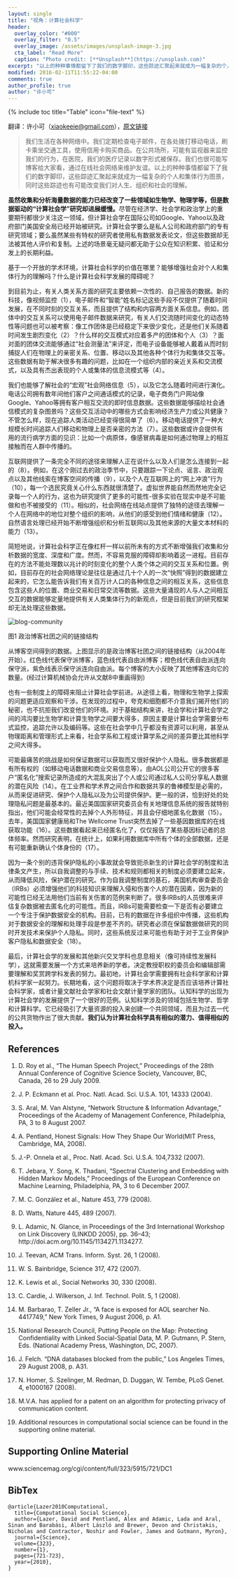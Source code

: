 ```yaml
---
layout: single
title: "视角：计算社会科学"
header:
  overlay_color: "#000"
  overlay_filter: "0.5"
  overlay_image: /assets/images/unsplash-image-3.jpg
  cta_label: "Read More"
  caption: "Photo credit: [**Unsplash**](https://unsplash.com)"
excerpt: "以上的种种事情都留下了我们的数字脚印，这些踪迹汇聚起来就成为一幅复杂的个人和集体行为图景，同时这些踪迹也有可能改变我们对人生、组织和社会的理解。"
modified: 2016-02-11T11:55:22-04:00
comments: true
author_profile: true
author: "许小可"
---
```


{% include toc title="Table" icon="file-text" %}



翻译：许小可（xiaokeeie@gmail.com），[原文链接](http://science.sciencemag.org/content/323/5915/721.summary)

<blockquote>

<p>我们生活在各种网络中。我们定期检查电子邮件，在各处拨打移动电话，刷卡乘坐交通工具，使用信用卡购买商品。在公共场所，可能有监视器来监控我们的行为，在医院，我们的医疗记录以数字形式被保存。我们也很可能写博客给大家看，通过在线社会网络来维护友谊。以上的种种事情都留下了我们的数字脚印，这些踪迹汇聚起来就成为一幅复杂的个人和集体行为图景，同时这些踪迹也有可能改变我们对人生、组织和社会的理解。</p>
</blockquote>
<p><strong>虽然收集和分析海量数据的能力已经改变了一些领域如生物学、物理学等，但是数据驱动的“计算社会学”研究却进展缓慢。</strong>尽管在经济学、社会学和政治学上的重要期刊都很少关注这一领域，但计算社会学在国际公司如Google、Yahoo以及政府部门美国安全局已经开始被研究。计算社会学要么是私人公司和政府部门的专有研究领域；要么虽然某些有特权的研究者使用私有数据发表论文，但这些数据却无法被其他人评价和复制。上述的场景毫无疑问都无助于公众在知识积累、验证和分发上的长期利益。</p>



<p>基于一个开放的学术环境，计算社会科学的价值在哪里？能够增强社会对个人和集体行为的理解吗？什么是计算社会科学发展的障碍呢？</p>
<p>到目前为止，有关人类关系方面的研究主要依赖一次性的、自己报告的数据。新的科技，像视频监控（1），电子邮件和“智能”姓名标记这些手段不仅提供了随着时间发展，在不同时刻的交互关系，而且提供了结构和内容两方面关系信息。例如，团体中的交互关系可以使用电子邮件数据来研究，有关人们交流随时间变化的动态特性等问题也可以被考察：像工作团体是已经稳定下来很少变化，还是他们关系随着时间发生剧烈变化（2）？什么样的交互模式对应着多产的团体和个人（3）？面对面的团体交流能够通过“社会测量法”来评定，而电子设备能够被人戴着从而时刻捕捉人们在物理上的亲密关系、位置、移动以及其他各种个体行为和集体交互等。这些数据有助于解决很多有趣的问题，比如在一个组织内部的亲近关系和交流模式，以及具有杰出表现的个人或集体的信息流模式等（4）。</p>
<p>我们也能够了解社会的“宏观”社会网络信息（5），以及它怎么随着时间进行演化。电话公司拥有数年间他们客户之间通话模式的记录，电子商务门户网站像Google、Yahoo等拥有客户相互交流的即时信息数据。这些数据能够描绘社会通信模式的复杂图景吗？这些交互活动中的哪些方式会影响经济生产力或公共健康？不管怎么样，现在追踪人类活动已经变得很简单了（6）。移动电话提供了一种大规模长时间追踪人们移动和物理上是否亲密的方法（7）。这些数据或许会提供有用的流行病学方面的见识：比如一个病原体，像感冒病毒是如何通过物理上的相互接触而在人群中传播的。</p>
<p>互联网提供了一条完全不同的途径来理解人正在说什么以及人们是怎么连接到一起的（8）。例如，在这个刚过去的政治季节中，只要跟踪一下论点、谣言、政治观点以及其他线索在博客空间的传播（9），以及个人在互联网上的“网上冲浪”行为（10），每一个选民究竟关心什么东西就很清楚了。虚拟世界能自然而然地完全记录每一个人的行为，这也为研究提供了更多的可能性-很多实验在现实中是不可能做和也不被接受的（11）。相似的，社会网络在线站点提供了独特的途径去理解一个人在网络中的地位对整个组织的影响，从他们的感受到他们情绪和健康（12）。自然语言处理已经开始不断增强组织和分析互联网以及其他来源的大量文本材料的能力（13）。</p>
<p>简短地说，计算社会科学正在像杠杆一样以前所未有的方式不断增强我们收集和分析数据的宽度、深度和广度。然而，不容易克服的障碍却影响着这一进程。目前存在的方法不能处理数以兆计的时刻变化的整个人类个体之间的交互关系和位置。例如，目前存在的社会网络理论是往往是通过几十个人的一次“快照”得到的数据建立起来的，它怎么能告诉我们有关百万计人口的各种信息之间的相互关系，这些信息包含这些人的位置、商业交易和日常交流等数据。这些大量涌现的人与人之间相互交互的数据能够定量地提供有关人类集体行为的新观点，但是目前我们的研究框架却无法处理这些数据。</p>

![blog-community](http://oaf2qt3yk.bkt.clouddn.com/4b057ee1275db6f88effe03608d5aec9.png)

图1 政治博客社团之间的链接结构


<p>从博客空间得到的数据。上图显示的是政治博客社团之间的链接结构（从2004年开始）。红色线代表保守派博客，蓝色线代表自由派博客；橙色线代表自由派连向保守派，紫色线表示保守派连向自由派。每个博客的大小反映了其他博客连向它的数量。(经过计算机械协会允许从文献8中重画得到)</p>
<p>也有一些制度上的障碍来阻止计算社会学前进。从途径上看，物理和生物学上探索的问题更适应观察和干涉。在发现的过程中，夸克和细胞都不介意我们揭开他们的秘密，也不抗拒我们改变他们的环境。对于基础结构来讲，社会学和计算社会学之间的鸿沟要比生物学和计算生物学之间要大得多，原因主要是计算社会学需要分布式监控，追踪允许以及编码等。这些在社会学中几乎都没有资源可以利用，甚至从物理距离和管理形式上来看，社会学系和工程或计算学系之间的差异要比其他科学之间大得多。</p>
<p>可能最痛苦的挑战是如何保证数据可以获取而又很好保护个人隐私。很多数据都是有所有权的（如移动电话数据和商业交易信息等）。由AOL公司公开它的很多客户“匿名化”搜索记录所造成的大混乱突出了个人或公司通过私人公司分享私人数据的潜在风险（14）。在工业界和学术界之间合作和数据共享的鲁棒模型是必需的，从而来促进研究、保护个人隐私以及为公司提供保护。更一般的讲，恰到好处的处理隐私问题是最基本的。最近美国国家研究委员会有关地理信息系统的报告就特别指出，他们可能会经常性的去掉个人外形特征，并且会仔细地匿名化数据（15）。去年，美国国家健康局和The Wellcome Trust突然去掉了一些基因数据库的在线获取功能（16）。这些数据看起来已经匿名化了，仅仅报告了某些基因标记者的总体频率。然而研究表明，在统计上，如果利用数据库中所有个体的全部数据，还是有可能重新确认个体身份的（17）。</p>
<p>因为一条个别的违背保护隐私的小事故就会导致扼杀新生的计算社会学的制度和法律条文产生，所以自我调整的与手续、技术和规则都相关的制度必须要建立起来，从而降低风险，保护潜在的研究。作为自我调整制度的基石，美国机构审查委员会（IRBs）必须增强他们的科技知识来理解入侵和伤害个人的潜在因素，因为新的可能性已经无法用他们当前有关伤害的范例来判断了。很多IRBs的人员很难来评估复杂数据被去匿名化的可能性。而且，IRBs可能需要检查一下是否有必要建立一个专注于保护数据安全的机构。目前，已有的数据在许多组织中传播，这些机构对于数据安全的理解和处理手段是参差不齐的。研究者必须在保留数据做研究的同时开发技术来保护个人隐私。同时，这些系统反过来可能也有助于对于工业界保护客户隐私和数据安全（18）。</p>
<p>最后，计算社会学的发展和其他新兴交叉学科也息息相关（像可持续性发展科学），这就需要发展一个方式来培养新的学者。决定教授职权的委员会和编辑部需要理解和奖赏跨学科发表的努力。最初地，计算社会学需要拥有社会科学家和计算机科学家一起努力。长期地看，这个问题将取决于学术界决定是否应该培养计算社会科学家，或者计量文献社会学家和社会文献计量学家的团队。认知科学的出现为计算社会学的发展提供了一个很好的范例。认知科学涉及的领域包括生物学、哲学和计算科学。它已经吸引了大量资源的投入来创建一个共同领域，而且为过去一代的公共货物作出了很大贡献。<strong>我们认为计算社会科学具有相似的潜力、值得相似的投入。</strong></p>

## References
<ol>
<li>
<p>D. Roy et al., “The Human Speech Project,” Proceedings of the 28th Annual Conference of Cognitive Science Society, Vancouver, BC, Canada, 26 to 29 July 2009.</p>
</li>
<li>
<p>J. P. Eckmann et al. Proc. Natl. Acad. Sci. U.S.A. 101, 14333 (2004).</p>
</li>
<li>
<p>S. Aral, M. Van Alstyne, “Network Structure &amp; Information Advantage,” Proceedings of the Academy of Management Conference, Philadelphia, PA, 3 to 8 August 2007.</p>
</li>
<li>
<p>A. Pentland, Honest Signals: How They Shape Our World(MIT Press, Cambridge, MA, 2008).</p>
</li>
<li>
<p>J.-P. Onnela et al., Proc. Natl. Acad. Sci. U.S.A. 104,7332 (2007).</p>
</li>
<li>
<p>T. Jebara, Y. Song, K. Thadani, “Spectral Clustering and Embedding with Hidden Markov Models,” Proceedings of the European Conference on Machine Learning, Philadelphia, PA, 3 to 6 December 2007.</p>
</li>
<li>
<p>M. C. González et al., Nature 453, 779 (2008).</p>
</li>
<li>
<p>D. Watts, Nature 445, 489 (2007).</p>
</li>
<li>
<p>L. Adamic, N. Glance, in Proceedings of the 3rd International Workshop on Link Discovery (LINKDD 2005), pp. 36–43; http://doi.acm.org/10.1145/1134271.1134277.</p>
</li>
<li>
<p>J. Teevan, ACM Trans. Inform. Syst. 26, 1 (2008).</p>
</li>
<li>
<p>W. S. Bainbridge, Science 317, 472 (2007).</p>
</li>
<li>
<p>K. Lewis et al., Social Networks 30, 330 (2008).</p>
</li>
<li>
<p>C. Cardie, J. Wilkerson, J. Inf. Technol. Polit. 5, 1 (2008).</p>
</li>
<li>
<p>M. Barbarao, T. Zeller Jr., “A face is exposed for AOL searcher No. 4417749,” New York Times, 9 August 2006, p. A1.</p>
</li>
<li>
<p>National Research Council, Putting People on the Map: Protecting Confidentiality with Linked Social-Spatial Data, M. P. Gutmann, P. Stern, Eds. (National Academy Press, Washington, DC, 2007).</p>
</li>
<li>
<p>J. Felch. “DNA databases blocked from the public,” Los Angeles Times, 29 August 2008, p. A31.</p>
</li>
<li>
<p>N. Homer, S. Szelinger, M. Redman, D. Duggan, W. Tembe, PLoS Genet. 4, e1000167 (2008).</p>
</li>
<li>
<p>M.V.A. has applied for a patent on an algorithm for protecting privacy of communication content.</p>
</li>
<li>
<p>Additional resources in computational social science can be found in the supporting online material.</p>
</li>
</ol>
<h2>Supporting Online Material</h2>
<p>www.sciencemag.org/cgi/content/full/323/5915/721/DC1</p>

## BibTex
    @article{Lazer2010Computational,
      title={Computational Social Science},
      author={Lazer, David and Pentland, Alex and Adamic, Lada and Aral, Sinan and Barabási, Albert László and Brewer, Devon and Christakis, Nicholas and Contractor, Noshir and Fowler, James and Gutmann, Myron},
      journal={Science},
      volume={323},
      number={1},
      pages={721-723},
      year={2010},
    }
